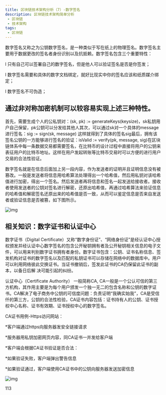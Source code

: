 ```yaml
---
title: 区块链技术架构分析（7）-数字签名
description: 区块链技术架构简单分析
 - 区块链
 - 技术架构
tags:
 - 区块链
---
```




数字签名又称之为公钥数字签名，是一种类似于写在纸上的物理签名。数字签名主要用于数据更改的签名者身份识别以及抗抵赖。数字签名包含三个重要特性：

l 只有自己可以签署自己的数字签名，但是他人可以验证签名是否是你签发；

l 数字签名需要和具体的数字文档绑定，就好比现实中你的签名应该和纸质媒介绑定；

l 数字签名不可伪造；

## 通过非对称加密机制可以较容易实现上述三种特性。

首先，需要生成个人的公私钥对：(sk, pk) := generateKeys(keysize)，sk私钥用户自己保留，pk公钥可以分发给其他人其次，可以通过sk对一个具体的message进行签名：sig := sign(sk, message) 这样就得到了具体的签名sig最后，拥有该签名公钥的一方能够进行签名的验证：isValid := verify(pk, message, sig)在区块链体系中每一条数据交易都需要签名，在比特币的设计过程中直接将用户的公钥来表征用户的比特币地址。这样在用户发起转账等比特币交易时可以方便的进行用户交易的合法性验证。

数字签名就是在信息后面加上另一段内容，作为发送者的证明并且证明信息没有被篡改。一般是发送者将信息用哈希算法处理得出一个哈希值，然后用私钥对该哈希值进行加密，得出一个签名。然后发送者再将信息和签名一起发送给接收者。接收者使用发送者的公钥对签名进行解密，还原出哈希值，再通过哈希算法来验证信息的哈希值和解密签名还原出来的哈希值是否一致，从而可以鉴定信息是否来自发送者或验证信息是否被篡，如下图所示。

![img](https://mmbiz.qpic.cn/mmbiz_jpg/9ltY7SLLaAEtqSKydwN1Raak0mMcic08h83UlHPs97vTOHzKNj7Y9Ad5MEPJDcS13mTQzW3iamFnxjwM2OWS80ZA/640?wx_fmt=jpeg&tp=webp&wxfrom=5&wx_lazy=1)

## 相关知识：数字证书和认证中心

数字证书（Digital Certificate）又称“数字身份证”、“网络身份证”是经认证中心授权颁发并经认证中心数字签名的包含公开秘钥拥有者及公开秘钥相关信息的电子文件，可以用来判别数字证书拥有者身份。数字证书包含：公钥、证书名称信息、签发机构对证书的数字签名以及匹配的私钥证书可以存储在网络中的数据库中。用户可以利用网络彼此交换证书。当证书撤销后，签发此证书的CA仍保留此证书的副本，以备日后解 决可能引起的纠纷。

认证中心（Certificate Authority） 一般简称CA, CA一般是一个公认可信的第三方机构，其作用主要是为每个用户颁发一个独一无二的包含名称和公钥的数字证书。CA解决了电子商务中公钥的可信度问题：负责证明“我确实始我”，CA是受信仟的第三方，公钥的合法性检验，CA证书内容包括：证书持有人的公钥、证书授权中心名称、证书有效期、证书授权中心的数字签名。

CA证书用例-Https访问网站：

*客户端通过https向服务器发安全链接请求

*服务器用私钥加密网页内容，同CA证书一并发给客户端

*客户端会根据CA证书验证是否合法：

*如果验证失败，客户端弹出警告信息

*如果验证通过，客户端使用CA证书中的公钥向服务器发送加密信息

![img](https://mmbiz.qpic.cn/mmbiz_jpg/9ltY7SLLaAEtqSKydwN1Raak0mMcic08hXmcHic6QdfG8Ts0yKUnbep91Dqv8DUvBIvibmHAZqLYF6M2ZvLhcFM5g/640?wx_fmt=jpeg&tp=webp&wxfrom=5&wx_lazy=1)

113